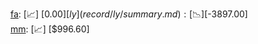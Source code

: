 [fa](record/fa/summary.md): [📈] [$0.00]  
[ly](record/ly/summary.md): [📉] [$-3897.00]  
[mm](record/mm/summary.md): [📈] [$996.60]  
